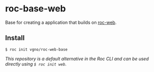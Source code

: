 # roc-base-web

Base for creating a application that builds on [roc-web](https://github.com/vgno/roc-web).

## Install

`$ roc init vgno/roc-web-base`

_This repository is a default alternative in the Roc CLI and can be used directly using `$ roc init web`_.
